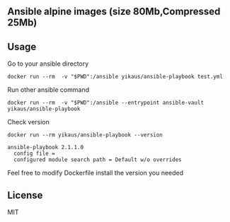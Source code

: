 ## Ansible alpine images (size 80Mb,Compressed 25Mb)

## Usage
Go to your ansible directory

`docker run --rm  -v "$PWD":/ansible yikaus/ansible-playbook test.yml`

Run other ansible command 

`docker run --rm  -v "$PWD":/ansible --entrypoint ansible-vault yikaus/ansible-playbook `

Check version

`docker run --rm yikaus/ansible-playbook --version`
```
ansible-playbook 2.1.1.0
  config file = 
  configured module search path = Default w/o overrides
```

Feel free to modify Dockerfile install the version you needed 

## License
MIT